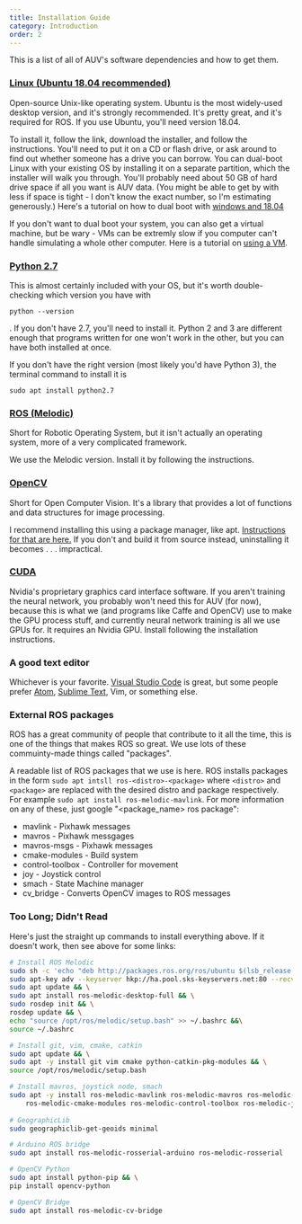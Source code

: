 ```yaml
---
title: Installation Guide
category: Introduction
order: 2
---
```


This is a list of all of AUV's software dependencies and how to get them.

### [Linux (Ubuntu 18.04 recommended)](https://releases.ubuntu.com/18.04.4/)
Open-source Unix-like operating system. Ubuntu is the most widely-used desktop version, and it's strongly recommended. It's pretty great, and it's required for ROS. If you use Ubuntu, you'll need version 18.04.

To install it, follow the link, download the installer, and follow the instructions. You'll need to put it on a CD or flash drive, or ask around to find out whether someone has a drive you can borrow. You can dual-boot Linux with your existing OS by installing it on a separate partition, which the installer will walk you through. You'll probably need about 50 GB of hard drive space if all you want is AUV data. (You might be able to get by with less if space is tight - I don't know the exact number, so I'm estimating generously.) Here's a tutorial on how to dual boot with [windows and 18.04](https://www.youtube.com/watch?v=u5QyjHIYwTQ)

If you don't want to dual boot your system, you can also get a virtual machine, but be wary - VMs can be extremly slow if you computer can't handle simulating a whole other computer. Here is a tutorial on [using a VM](https://www.youtube.com/watch?v=QbmRXJJKsvs).


### [Python 2.7](https://www.python.org/downloads/release/python-2713/)
This is almost certainly included with your OS, but it's worth double-checking which version you have with 

```
python --version
```
. If you don't have 2.7, you'll need to install it. Python 2 and 3 are different enough that programs written for one won't work in the other, but you can have both installed at once.

If you don't have the right version (most likely you'd have Python 3), the terminal command to install it is

```
sudo apt install python2.7
```

### [ROS (Melodic)](http://wiki.ros.org/melodic/Installation/Ubuntu)
Short for Robotic Operating System, but it isn't actually an operating system, more of a very complicated framework.

We use the Melodic version. Install it by following the instructions.

### [OpenCV](https://opencv.org/)
Short for Open Computer Vision. It's a library that provides a lot of functions and data structures for image processing.

I recommend installing this using a package manager, like apt. [Instructions for that are here.](https://docs.opencv.org/3.4.1/d2/de6/tutorial_py_setup_in_ubuntu.html) If you don't and build it from source instead, uninstalling it becomes . . . impractical.

### [CUDA](https://developer.nvidia.com/cuda-downloads)
Nvidia's proprietary graphics card interface software. If you aren't training the neural network, you probably won't need this for AUV (for now), because this is what we (and programs like Caffe and OpenCV) use to make the GPU process stuff, and currently neural network training is all we use GPUs for. It requires an Nvidia GPU. Install following the installation instructions.

### A good text editor

Whichever is your favorite. [Visual Studio Code](https://code.visualstudio.com/) is great, but some people prefer [Atom](https://atom.io/), [Sublime Text](https://www.sublimetext.com/), Vim, or something else.


### External ROS packages
ROS has a great community of people that contribute to it all the time, this is one of the things that makes ROS so great. We use lots of these commuinty-made things called "packages". 

A readable list of ROS packages that we use is here. ROS installs packages in the form `sudo apt intsll ros-<distro>-<package>` where `<distro>` and `<package>` are replaced with the desired distro and package respectively. For example `sudo apt install ros-melodic-mavlink`. For more information on any of these, just google "<package_name> ros package":
 * mavlink - Pixhawk messages
 * mavros - Pixhawk messgages
 * mavros-msgs - Pixhawk messages
 * cmake-modules - Build system
 * control-toolbox - Controller for movement
 * joy - Joystick control
 * smach - State Machine manager
 * cv_bridge - Converts OpenCV images to ROS messages

### Too Long; Didn't Read
Here's just the straight up commands to install everything above. If it doesn't work, then see above for some links:
```bash
# Install ROS Melodic
sudo sh -c 'echo "deb http://packages.ros.org/ros/ubuntu $(lsb_release -sc) main" > /etc/apt/sources.list.d/ros-latest.list' && \
sudo apt-key adv --keyserver hkp://ha.pool.sks-keyservers.net:80 --recv-key C1CF6E31E6BADE8868B172B4F42ED6FBAB17C654 && \
sudo apt update && \
sudo apt install ros-melodic-desktop-full && \
sudo rosdep init && \
rosdep update && \
echo "source /opt/ros/melodic/setup.bash" >> ~/.bashrc &&\
source ~/.bashrc

# Install git, vim, cmake, catkin
sudo apt update && \
sudo apt -y install git vim cmake python-catkin-pkg-modules && \
source /opt/ros/melodic/setup.bash

# Install mavros, joystick node, smach
sudo apt -y install ros-melodic-mavlink ros-melodic-mavros ros-melodic-mavros-msgs \
    ros-melodic-cmake-modules ros-melodic-control-toolbox ros-melodic-joy ros-melodic-smach
    
# GeographicLib
sudo geographiclib-get-geoids minimal

# Arduino ROS bridge
sudo apt install ros-melodic-rosserial-arduino ros-melodic-rosserial

# OpenCV Python
sudo apt install python-pip && \
pip install opencv-python

# OpenCV Bridge
sudo apt install ros-melodic-cv-bridge
```
